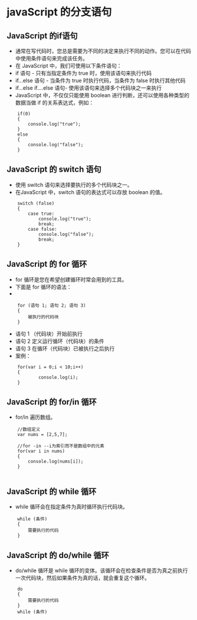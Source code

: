 # javaScript 的分支语句
## JavaScript 的if语句
 - 通常在写代码时，您总是需要为不同的决定来执行不同的动作。您可以在代码中使用条件语句来完成该任务。
 - 在 JavaScript 中，我们可使用以下条件语句：
 - if 语句 - 只有当指定条件为 true 时，使用该语句来执行代码
 - if...else 语句 - 当条件为 true 时执行代码，当条件为 false 时执行其他代码
 - if...else if....else 语句- 使用该语句来选择多个代码块之一来执行
 - JavaScript 中，不仅仅只能使用 boolean 进行判断，还可以使用各种类型的数据当做 if 的关系表达式，例如：
```
    if(0)
    {
        console.log("true");
    }
    else
    {
        console.log("false");
    }
```

## JavaScript 的 switch 语句
 - 使用 switch 语句来选择要执行的多个代码块之一。
 - 在JavaScript 中，switch 语句的表达式可以存放 boolean 的值。

```
    switch (false)
    {
        case true:
            console.log("true");
            break;
        case false:
            console.log("false");
            break;
    }
```

## JavaScript 的 for 循环
 - for 循环是您在希望创建循环时常会用到的工具。
 - 下面是 for 循环的语法：
 - 
```
    for (语句 1; 语句 2; 语句 3)
    {
        被执行的代码块
    }
```

 - 语句 1 （代码块）开始前执行
 - 语句 2 定义运行循环（代码块）的条件
 - 语句 3 在循环（代码块）已被执行之后执行
 - 案例：

```
    for(var i = 0;i < 10;i++)
    {
            console.log(i);
    }
```

## JavaScript 的 for/in 循环
 - for/in 遍历数组。

```
    //数组定义
    var nums = [2,5,7];

    //for -in --i为索引而不是数组中的元素
    for(var i in nums)
    {
        console.log(nums[i]);
    }
    
```

## JavaScript 的 while 循环
 - while 循环会在指定条件为真时循环执行代码块。
```
    while (条件)
    {
        需要执行的代码
    }
```

## JavaScript 的 do/while 循环
 - do/while 循环是 while 循环的变体。该循环会在检查条件是否为真之前执行一次代码块，然后如果条件为真的话，就会重复这个循环。
```
    do
    {
        需要执行的代码
    }
    while (条件)
```